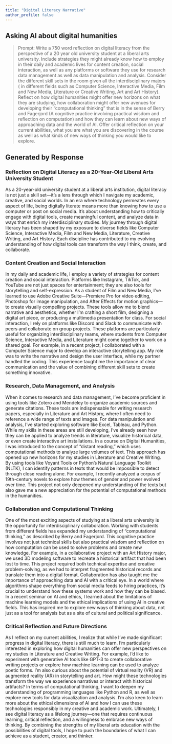 ```yaml
---
title: "Digital Literacy Narrative"
author_profile: false
---
```

## Asking AI about digital humanities
> Prompt: Write a 750 word reflection on digital literacy from the perspective of a 20 year old university student at a liberal arts university. Include strategies they might already know how to employ in their daily and academic lives for content creation, social interaction, as well as any platforms or software they use for research data management as well as data manipulation and analysis. Consider the different skill sets in the room given all the interdisciplinary majors ( in different fields such as Computer Science, Interactive Media, Film and New Media, Literature or Creative Writing, Art and Art History). Reflect on how digital humanities might offer new horizons on what they are studying, how collaboration might offer new avenues for developing their “computational thinking” that is in the sense of Berry and Fagerjord (A cognitive practice involving practical wisdom and reflection on computation) and how they can learn about new ways of approaching data and the world of AI. Offer critical reflection on your current abilities, what you are what you are discovering in the course as well as what kinds of new ways of thinking you would like to explore.

## Generated by Response
### Reflection on Digital Literacy as a 20-Year-Old Liberal Arts University Student
As a 20-year-old university student at a liberal arts institution, digital literacy is not just a skill set—it’s a lens through which I navigate my academic, creative, and social worlds. In an era where technology permeates every aspect of life, being digitally literate means more than knowing how to use a computer or post on social media. It’s about understanding how to critically engage with digital tools, create meaningful content, and analyze data in ways that enrich my interdisciplinary studies. My journey through digital literacy has been shaped by my exposure to diverse fields like Computer Science, Interactive Media, Film and New Media, Literature, Creative Writing, and Art History. Each discipline has contributed to my evolving understanding of how digital tools can transform the way I think, create, and collaborate.
### Content Creation and Social Interaction
In my daily and academic life, I employ a variety of strategies for content creation and social interaction. Platforms like Instagram, TikTok, and YouTube are not just spaces for entertainment; they are also tools for storytelling and self-expression. As a student of Film and New Media, I’ve learned to use Adobe Creative Suite—Premiere Pro for video editing, Photoshop for image manipulation, and After Effects for motion graphics—to create visually compelling projects. These tools allow me to blend narrative and aesthetics, whether I’m crafting a short film, designing a digital art piece, or producing a multimedia presentation for class.
For social interaction, I rely on platforms like Discord and Slack to communicate with peers and collaborate on group projects. These platforms are particularly useful for organizing interdisciplinary teams, where students from Computer Science, Interactive Media, and Literature might come together to work on a shared goal. For example, in a recent project, I collaborated with a Computer Science major to develop an interactive storytelling app. My role was to write the narrative and design the user interface, while my partner handled the coding. This experience taught me the importance of clear communication and the value of combining different skill sets to create something innovative.
### Research, Data Management, and Analysis
When it comes to research and data management, I’ve become proficient in using tools like Zotero and Mendeley to organize academic sources and generate citations. These tools are indispensable for writing research papers, especially in Literature and Art History, where I often need to reference a wide range of texts and images. For data manipulation and analysis, I’ve started exploring software like Excel, Tableau, and Python. While my skills in these areas are still developing, I’ve already seen how they can be applied to analyze trends in literature, visualize historical data, or even create interactive art installations.
In a course on Digital Humanities, I was introduced to the concept of “distant reading,” which uses computational methods to analyze large volumes of text. This approach has opened up new horizons for my studies in Literature and Creative Writing. By using tools like Voyant Tools or Python’s Natural Language Toolkit (NLTK), I can identify patterns in texts that would be impossible to detect through close reading alone. For example, I recently analyzed a corpus of 19th-century novels to explore how themes of gender and power evolved over time. This project not only deepened my understanding of the texts but also gave me a new appreciation for the potential of computational methods in the humanities.
### Collaboration and Computational Thinking
One of the most exciting aspects of studying at a liberal arts university is the opportunity for interdisciplinary collaboration. Working with students from different fields has expanded my understanding of “computational thinking,” as described by Berry and Fagerjord. This cognitive practice involves not just technical skills but also practical wisdom and reflection on how computation can be used to solve problems and create new knowledge. For example, in a collaborative project with an Art History major, we used 3D modeling software to recreate a historical artifact that had been lost to time. This project required both technical expertise and creative problem-solving, as we had to interpret fragmented historical records and translate them into a digital format.
Collaboration has also taught me the importance of approaching data and AI with a critical eye. In a world where algorithms shape everything from social media feeds to hiring practices, it’s crucial to understand how these systems work and how they can be biased. In a recent seminar on AI and ethics, I learned about the limitations of machine learning models and the ethical implications of using AI in creative fields. This has inspired me to explore new ways of thinking about data, not just as a tool for analysis but as a site of cultural and political significance.
### Critical Reflection and Future Directions
As I reflect on my current abilities, I realize that while I’ve made significant progress in digital literacy, there is still much to learn. I’m particularly interested in exploring how digital humanities can offer new perspectives on my studies in Literature and Creative Writing. For example, I’d like to experiment with generative AI tools like GPT-3 to create collaborative writing projects or explore how machine learning can be used to analyze poetic forms. I’m also curious about the potential of virtual reality (VR) and augmented reality (AR) in storytelling and art. How might these technologies transform the way we experience narratives or interact with historical artifacts?
In terms of computational thinking, I want to deepen my understanding of programming languages like Python and R, as well as explore new tools for data visualization and analysis. I’m also keen to learn more about the ethical dimensions of AI and how I can use these technologies responsibly in my creative and academic work. Ultimately, I see digital literacy as a lifelong journey—one that requires continuous learning, critical reflection, and a willingness to embrace new ways of thinking. By combining the strengths of my liberal arts education with the possibilities of digital tools, I hope to push the boundaries of what I can achieve as a student, creator, and thinker.
